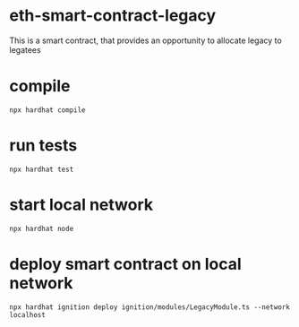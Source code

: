 # eth-smart-contract-legacy
This is a smart contract, that provides an opportunity to allocate legacy to legatees
# compile
```npx hardhat compile```
# run tests
```npx hardhat test```
# start local network
```npx hardhat node```
# deploy smart contract on local network
```npx hardhat ignition deploy ignition/modules/LegacyModule.ts --network localhost```
